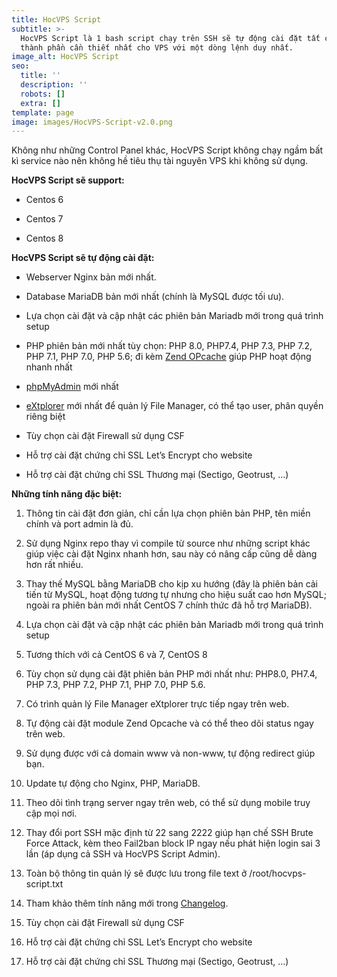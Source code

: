 ```yaml
---
title: HocVPS Script
subtitle: >-
  HocVPS Script là 1 bash script chạy trên SSH sẽ tự động cài đặt tất cả các
  thành phần cần thiết nhất cho VPS với một dòng lệnh duy nhất.
image_alt: HocVPS Script
seo:
  title: ''
  description: ''
  robots: []
  extra: []
template: page
image: images/HocVPS-Script-v2.0.png
---
```

Không như những Control Panel khác, HocVPS Script không chạy ngầm bất kì service nào nên không hề tiêu thụ tài nguyên VPS khi không sử dụng.

**HocVPS Script sẽ support:**

*   Centos 6

*   Centos 7

*   Centos 8

**HocVPS Script sẽ tự động cài đặt:**

*   Webserver Nginx bản mới nhất.

*   Database MariaDB bản mới nhất (chính là MySQL được tối ưu).

*   Lựa chọn cài đặt và cập nhật các phiên bản Mariadb mới trong quá trình setup

*   PHP phiên bản mới nhất tùy chọn: PHP 8.0, PHP7.4, PHP 7.3, PHP 7.2, PHP 7.1, PHP 7.0, PHP 5.6; đi kèm [Zend OPcache](https://www.php.net/manual/en/book.opcache.php) giúp PHP hoạt động nhanh nhất

*   [phpMyAdmin](https://www.phpmyadmin.net/) mới nhất

*   [eXtplorer](https://extplorer.net/) mới nhất để quản lý File Manager, có thể tạo user, phân quyền riêng biệt

*   Tùy chọn cài đặt Firewall sử dụng CSF

*   Hỗ trợ cài đặt chứng chỉ SSL Let’s Encrypt cho website

*   Hỗ trợ cài đặt chứng chỉ SSL Thương mại (Sectigo, Geotrust, …)

**Những tính năng đặc biệt:**

1.  Thông tin cài đặt đơn giản, chỉ cần lựa chọn phiên bản PHP, tên miền chính và port admin là đủ.

2.  Sử dụng Nginx repo thay vì compile từ source như những script khác giúp việc cài đặt Nginx nhanh hơn, sau này có nâng cấp cũng dễ dàng hơn rất nhiều.

3.  Thay thế MySQL bằng MariaDB cho kịp xu hướng (đây là phiên bản cải tiến từ MySQL, hoạt động tương tự nhưng cho hiệu suất cao hơn MySQL; ngoài ra phiên bản mới nhất CentOS 7 chính thức đã hỗ trợ MariaDB).

4.  Lựa chọn cài đặt và cập nhật các phiên bản Mariadb mới trong quá trình setup

5.  Tương thích với cả CentOS 6 và 7, CentOS 8

6.  Tùy chọn sử dụng cài đặt phiên bản PHP mới nhất như: PHP8.0, PH7.4, PHP 7.3, PHP 7.2, PHP 7.1, PHP 7.0, PHP 5.6.

7.  Có trình quản lý File Manager eXtplorer trực tiếp ngay trên web.

8.  Tự động cài đặt module Zend Opcache và có thể theo dõi status ngay trên web.

9.  Sử dụng được với cả domain www và non-www, tự động redirect giúp bạn.

10. Update tự động cho Nginx, PHP, MariaDB.

11. Theo dõi tình trạng server ngay trên web, có thể sử dụng mobile truy cập mọi nơi.

12. Thay đổi port SSH mặc định từ 22 sang 2222 giúp hạn chế SSH Brute Force Attack, kèm theo Fail2ban block IP ngay nếu phát hiện login sai 3 lần (áp dụng cả SSH và HocVPS Script Admin).

13. Toàn bộ thông tin quản lý sẽ được lưu trong file text ở /root/hocvps-script.txt

14. Tham khảo thêm tính năng mới trong [Changelog](https://hocvps.com/changelog/).

15. Tùy chọn cài đặt Firewall sử dụng CSF

16. Hỗ trợ cài đặt chứng chỉ SSL Let’s Encrypt cho website

17. Hỗ trợ cài đặt chứng chỉ SSL Thương mại (Sectigo, Geotrust, …)
